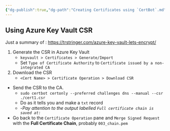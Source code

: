 ```yaml
---
{"dg-publish":true,"dg-path":"Creating Certificates using `CertBot`.md","permalink":"/creating-certificates-using-cert-bot/","tags":["notes"]}
---
```



## Using Azure Key Vault CSR

Just a summary of : <https://trstringer.com/azure-key-vault-lets-encrypt/>

1. Generate the CSR in Azure Key Vault
	- `keyvault > Certificates > Generate/Import`
	- Set `Type of Certificate Authority` to `Certificate issued by a non-integrated CA`
2. Download the CSR
	- `<Cert Name> > Certificate Operation > Download CSR`
	
- Send the CSR to the CA.
	- `sudo certbot certonly --preferred challenges dns --manual --csr ./cert1.csr`
	- Do as it tells you and make a `txt` record
	- -*Pay attention to the output labelled `Full certificate chain is saved at:`*
- Go back to the `Certificate Operation` pane and `Merge Signed Request` with the **Full Certificate Chain**, probably `003_chain.pem`
